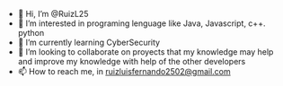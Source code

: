 - 👋 Hi, I’m @RuizL25
- 👀 I’m interested in programing lenguage like Java, Javascript, c++. python
- 🌱 I’m currently learning CyberSecurity
- 💞️ I’m looking to collaborate on proyects that my knowledge may help and improve my knowledge with help of the other developers  
- 📫 How to reach me, in ruizluisfernando2502@gmail.com

<!---
RuizL25/RuizL25 is a ✨ special ✨ repository because its `README.md` (this file) appears on your GitHub profile.
You can click the Preview link to take a look at your changes.
--->
